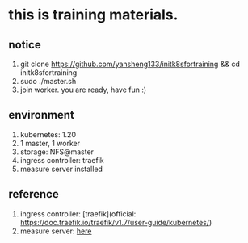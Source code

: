 # this is training materials.
## notice
1. git clone https://github.com/yansheng133/initk8sfortraining && cd initk8sfortraining
2. sudo ./master.sh
3. join worker.
you are ready, have fun :)

## environment
1. kubernetes: 1.20
2. 1 master, 1 worker
3. storage: NFS@master
4. ingress controller: traefik
5. measure server installed

## reference
1. ingress controller: [traefik](official: https://doc.traefik.io/traefik/v1.7/user-guide/kubernetes/)
2. measure server: [here](https://github.com/kubernetes-sigs/metrics-server)
